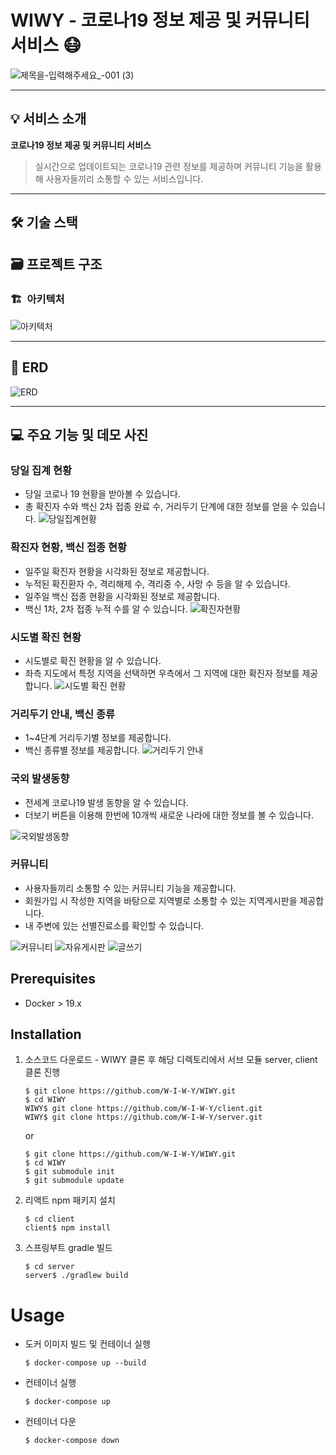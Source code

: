 <!-- # 프로젝트 WIWY -->

# WIWY - 코로나19 정보 제공 및 커뮤니티 서비스 😷

![제목을-입력해주세요_-001 (3)](https://user-images.githubusercontent.com/57143818/188647397-7d865d80-2923-4081-a141-23bc84374119.jpg)




---

## 💡 서비스 소개

**코로나19 정보 제공 및 커뮤니티 서비스**

> 실시간으로 업데이트되는 코로나19 관련 정보를 제공하며 커뮤니티 기능을 활용해 사용자들끼리 소통할 수 있는 서비스입니다.
> 

---

## 🛠️ 기술 스택


## 🗃️ 프로젝트 구조

### 🏗️  아키텍처

![아키텍처](https://user-images.githubusercontent.com/57143818/188647700-94c8bafa-4312-4087-85d4-c874e4bc2cab.PNG)

---

## 🔗 ERD
![ERD](https://user-images.githubusercontent.com/57143818/188648168-9d91ffb3-9173-4f21-b06f-19ee051a0a8a.png)

---

## 💻 주요 기능 및 데모 사진

### 당일 집계 현황

- 당일 코로나 19 현황을 받아볼 수 있습니다.
- 총 확진자 수와 백신 2차 접종 완료 수, 거리두기 단계에 대한 정보를 얻을 수 있습니다.
![당일집계현황](https://user-images.githubusercontent.com/57143818/188648591-8db52970-6936-46e5-98b3-483b004145b1.png)


### 확진자 현황, 백신 접종 현황

- 일주일 확진자 현황을 시각화된 정보로 제공합니다.
- 누적된 확진환자 수, 격리해제 수, 격리중 수, 사망 수 등을 알 수 있습니다.
- 일주일 백신 접종 현황을 시각화된 정보로 제공합니다.
- 백신 1차, 2차 접종 누적 수를 알 수 있습니다.
![확진자현황](https://user-images.githubusercontent.com/57143818/188648618-0c35b207-219a-435b-819f-55fb308e3d06.png)


### 시도별 확진 현황

- 시도별로 확진 현황을 알 수 있습니다.
- 좌측 지도에서 특정 지역을 선택하면 우측에서 그 지역에 대한 확진자 정보를 제공합니다.
![시도별 확진 현황](https://user-images.githubusercontent.com/57143818/188648636-02d981b5-00b0-4fe1-b754-5ef5464243ce.png)


### 거리두기 안내, 백신 종류

- 1~4단계 거리두기별 정보를 제공합니다.
- 백신 종류별 정보를 제공합니다.
![거리두기 안내](https://user-images.githubusercontent.com/57143818/188648674-7935dfb5-df01-4982-b0d7-df31bc947092.png)


### 국외 발생동향

- 전세계 코로나19 발생 동향을 알 수 있습니다.
- 더보기 버튼을 이용해 한번에 10개씩 새로운 나라에 대한 정보를 볼 수 있습니다.
    
![국외발생동향](https://user-images.githubusercontent.com/57143818/188648712-b9cad128-f311-419c-86e5-295b63a6d519.png)
 

### 커뮤니티

- 사용자들끼리 소통할 수 있는 커뮤니티 기능을 제공합니다.
- 회원가입 시 작성한 지역을 바탕으로 지역별로 소통할 수 있는 지역게시판을 제공합니다.
- 내 주변에 있는 선별진료소를 확인할 수 있습니다.


![커뮤니티](https://user-images.githubusercontent.com/57143818/188648748-ac9a88ca-2e7c-4f19-95b9-a8d60eb2c9e8.png)
![자유게시판](https://user-images.githubusercontent.com/57143818/188648773-bc15b7d5-0dca-49ef-8513-f549af298461.png)
![글쓰기](https://user-images.githubusercontent.com/57143818/188648782-45b2e037-c25b-459a-a26a-2c9e33feaf11.png)

## Prerequisites
- Docker > 19.x

## Installation
1. 소스코드 다운로드 - WIWY 클론 후 해당 디렉토리에서 서브 모듈 server, client 클론 진행
    ```shell
    $ git clone https://github.com/W-I-W-Y/WIWY.git
    $ cd WIWY
    WIWY$ git clone https://github.com/W-I-W-Y/client.git
    WIWY$ git clone https://github.com/W-I-W-Y/server.git
    ```
    or
    ```shell
    $ git clone https://github.com/W-I-W-Y/WIWY.git
    $ cd WIWY
    $ git submodule init
    $ git submodule update
    ```
    
2. 리액트 npm 패키지 설치
    ```shell
    $ cd client
    client$ npm install
    ```
3. 스프링부트 gradle 빌드
    ```shell
    $ cd server
    server$ ./gradlew build
    ```
# Usage
- 도커 이미지 빌드 및 컨테이너 실행
    ```shell
    $ docker-compose up --build
    ```
- 컨테이너 실행
    ```shell
    $ docker-compose up
    ```
- 컨테이너 다운
    ```shell
    $ docker-compose down
    ```
